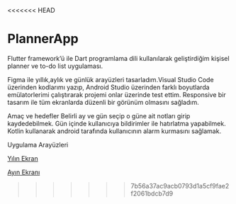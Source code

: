 <<<<<<< HEAD

# PlannerApp

Flutter framework’ü ile Dart programlama dili kullanılarak geliştirdiğim kişisel planner ve to-do list uygulaması.

Figma ile yıllık,aylık ve günlük arayüzleri tasarladım.Visual Studio Code üzerinden kodlarımı yazıp, Android Studio üzerinden farklı boyutlarda emülatorlerimi çalıştırarak projemi onlar üzerinde test ettim. Responsive bir tasarım ile tüm ekranlarda düzenli bir görünüm olmasını sağladım.

Amaç ve hedefler
Belirli ay ve gün seçip o güne ait notları girip kaydedebilmek.
Gün içinde kullanıcıya bildirimler ile hatırlatma yapabilmek.
Kotlin kullanarak android tarafında kullanıcının alarm kurmasını sağlamak.

Uygulama Arayüzleri

[Yılın Ekran](lib/assets/UIscreenshots/yillik.png)

[Ayın Ekranı](lib/assets/UIscreenshots/aylik.png)

> > > > > > > 7b56a37ac9acb0793d1a5cf9fae2f2061bdcb7d9
